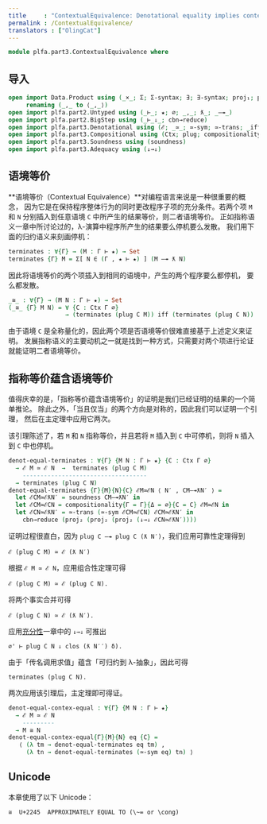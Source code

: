 ```yaml
---
title     : "ContextualEquivalence: Denotational equality implies contextual equivalence"
permalink : /ContextualEquivalence/
translators : ["OlingCat"]
---
```


```agda
module plfa.part3.ContextualEquivalence where
```

<!--
## Imports
-->

## 导入

```agda
open import Data.Product using (_×_; Σ; Σ-syntax; ∃; ∃-syntax; proj₁; proj₂)
     renaming (_,_ to ⟨_,_⟩)
open import plfa.part2.Untyped using (_⊢_; ★; ∅; _,_; ƛ_; _—↠_)
open import plfa.part2.BigStep using (_⊢_⇓_; cbn→reduce)
open import plfa.part3.Denotational using (ℰ; _≃_; ≃-sym; ≃-trans; _iff_)
open import plfa.part3.Compositional using (Ctx; plug; compositionality)
open import plfa.part3.Soundness using (soundness)
open import plfa.part3.Adequacy using (↓→⇓)
```

<!--
## Contextual Equivalence
-->

## 语境等价

<!--
The notion of _contextual equivalence_ is an important one for
programming languages because it is the sufficient condition for
changing a subterm of a program while maintaining the program's
overall behavior. Two terms `M` and `N` are contextually equivalent
if they can plugged into any context `C` and produce equivalent
results. As discuss in the Denotational chapter, the result of
a program in the lambda calculus is to terminate or not.
We characterize termination with the reduction semantics as follows.
-->

**语境等价（Contextual Equivalence）**对编程语言来说是一种很重要的概念，
因为它是在保持程序整体行为的同时更改程序子项的充分条件。若两个项 `M`
和 `N` 分别插入到任意语境 `C` 中所产生的结果等价，则二者语境等价。
正如指称语义一章中所讨论过的，λ-演算中程序所产生的结果要么停机要么发散。
我们用下面的归约语义来刻画停机：

```agda
terminates : ∀{Γ} → (M : Γ ⊢ ★) → Set
terminates {Γ} M = Σ[ N ∈ (Γ , ★ ⊢ ★) ] (M —↠ ƛ N)
```

<!--
So two terms are contextually equivalent if plugging them into the
same context produces two programs that either terminate or diverge
together.
-->

因此将语境等价的两个项插入到相同的语境中，产生的两个程序要么都停机，
要么都发散。

```agda
_≅_ : ∀{Γ} → (M N : Γ ⊢ ★) → Set
(_≅_ {Γ} M N) = ∀ {C : Ctx Γ ∅}
                → (terminates (plug C M)) iff (terminates (plug C N))
```

<!--
The contextual equivalence of two terms is difficult to prove directly
based on the above definition because of the universal quantification
of the context `C`. One of the main motivations for developing
denotational semantics is to have an alternative way to prove
contextual equivalence that instead only requires reasoning about the
two terms.
-->

由于语境 `C` 是全称量化的，因此两个项是否语境等价很难直接基于上述定义来证明。
发展指称语义的主要动机之一就是找到一种方式，只需要对两个项进行论证就能证明二者语境等价。


<!--
## Denotational equivalence implies contextual equivalence
-->

## 指称等价蕴含语境等价

<!--
Thankfully, the proof that denotational equality implies contextual
equivalence is an easy corollary of the results that we have already
established. Furthermore, the two directions of the if-and-only-if are
symmetric, so we can prove one lemma and then use it twice in the
theorem.
-->

值得庆幸的是，「指称等价蕴含语境等价」的证明是我们已经证明的结果的一个简单推论。
除此之外，「当且仅当」的两个方向是对称的，因此我们可以证明一个引理，
然后在主定理中应用它两次。

<!--
The lemma states that if `M` and `N` are denotationally equal
and if `M` plugged into `C` terminates, then so does
`N` plugged into `C`.
-->

该引理陈述了，若 `M` 和 `N` 指称等价，并且若将 `M` 插入到 `C`
中可停机，则将 `N` 插入到 `C` 中也停机。

```agda
denot-equal-terminates : ∀{Γ} {M N : Γ ⊢ ★} {C : Ctx Γ ∅}
  → ℰ M ≃ ℰ N  →  terminates (plug C M)
    -----------------------------------
  → terminates (plug C N)
denot-equal-terminates {Γ}{M}{N}{C} ℰM≃ℰN ⟨ N′ , CM—↠ƛN′ ⟩ =
  let ℰCM≃ℰƛN′ = soundness CM—↠ƛN′ in
  let ℰCM≃ℰCN = compositionality{Γ = Γ}{Δ = ∅}{C = C} ℰM≃ℰN in
  let ℰCN≃ℰƛN′ = ≃-trans (≃-sym ℰCM≃ℰCN) ℰCM≃ℰƛN′ in
    cbn→reduce (proj₂ (proj₂ (proj₂ (↓→⇓ ℰCN≃ℰƛN′))))
```

<!--
The proof is direct. Because `plug C —↠ plug C (ƛ N′)`,
we can apply soundness to obtain
-->

证明过程很直白，因为 `plug C —↠ plug C (ƛ N′)`，我们应用可靠性定理得到

    ℰ (plug C M) ≃ ℰ (ƛ N′)

<!--
From `ℰ M ≃ ℰ N`, compositionality gives us
-->

根据 `ℰ M ≃ ℰ N`，应用组合性定理可得

    ℰ (plug C M) ≃ ℰ (plug C N).

<!--
Putting these two facts together gives us
-->

将两个事实合并可得

    ℰ (plug C N) ≃ ℰ (ƛ N′).

<!--
We then apply `↓→⇓` from Chapter [Adequacy](/Adequacy/) to deduce
-->

应用[充分性](/Adequacy/)一章中的 `↓→⇓` 可推出

    ∅' ⊢ plug C N ⇓ clos (ƛ N′′) δ).

<!--
Call-by-name evaluation implies reduction to a lambda abstraction,
so we conclude that
-->

由于「传名调用求值」蕴含「可归约到 λ-抽象」，因此可得

    terminates (plug C N).


<!--
The main theorem follows by two applications of the lemma.
-->

两次应用该引理后，主定理即可得证。

```agda
denot-equal-contex-equal : ∀{Γ} {M N : Γ ⊢ ★}
  → ℰ M ≃ ℰ N
    ---------
  → M ≅ N
denot-equal-contex-equal{Γ}{M}{N} eq {C} =
   ⟨ (λ tm → denot-equal-terminates eq tm) ,
     (λ tn → denot-equal-terminates (≃-sym eq) tn) ⟩
```


## Unicode

<!--
This chapter uses the following unicode:
-->

本章使用了以下 Unicode：

    ≅  U+2245  APPROXIMATELY EQUAL TO (\~= or \cong)
